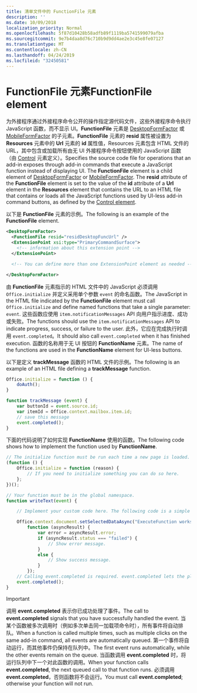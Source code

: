```yaml
---
title: 清单文件中的 FunctionFile 元素
description: ''
ms.date: 10/09/2018
localization_priority: Normal
ms.openlocfilehash: 5f87d10428b58adfb89f1119ba5741599079afba
ms.sourcegitcommit: 9e7b4daa8d76c710b9d9dd4ae2e3c45e8fe07127
ms.translationtype: MT
ms.contentlocale: zh-CN
ms.lasthandoff: 04/24/2019
ms.locfileid: "32450581"
---
```

# <a name="functionfile-element"></a><span data-ttu-id="59de2-102">FunctionFile 元素</span><span class="sxs-lookup"><span data-stu-id="59de2-102">FunctionFile element</span></span>

<span data-ttu-id="59de2-p101">为外接程序通过外接程序命令公开的操作指定源代码文件，这些外接程序命令执行 JavaScript 函数，而不显示 UI。**FunctionFile** 元素是 [DesktopFormFactor](desktopformfactor.md) 或 [MobileFormFactor](mobileformfactor.md) 的子元素。**FunctionFile** 元素的 **resid** 属性被设置为 **Resources** 元素中的 **Url** 元素的 **id** 属性值，Resources 元素包含 HTML 文件的 URL，其中包含或加载所有由无 UI 外接程序命令按钮使用的 JavaScript 函数（由 [Control](control.md) 元素定义）。</span><span class="sxs-lookup"><span data-stu-id="59de2-p101">Specifies the source code file for operations that an add-in exposes through add-in commands that execute a JavaScript function instead of displaying UI. The  **FunctionFile** element is a child element of [DesktopFormFactor](desktopformfactor.md) or [MobileFormFactor](mobileformfactor.md). The **resid** attribute of the **FunctionFile** element is set to the value of the **id** attribute of a **Url** element in the **Resources** element that contains the URL to an HTML file that contains or loads all  the JavaScript functions used by UI-less add-in command buttons, as defined by the [Control element](control.md).</span></span>

<span data-ttu-id="59de2-106">以下是 **FunctionFile** 元素的示例。</span><span class="sxs-lookup"><span data-stu-id="59de2-106">The following is an example of the  **FunctionFile** element.</span></span>

```XML
<DesktopFormFactor>
  <FunctionFile resid="residDesktopFuncUrl" />
  <ExtensionPoint xsi:type="PrimaryCommandSurface">
    <!-- information about this extension point -->
  </ExtensionPoint>

  <!-- You can define more than one ExtensionPoint element as needed -->

</DesktopFormFactor>
```

<span data-ttu-id="59de2-107">由 **FunctionFile** 元素指示的 HTML 文件中的 JavaScript 必须调用 `Office.initialize` 并定义采用单个参数 `event` 的命名函数。</span><span class="sxs-lookup"><span data-stu-id="59de2-107">The JavaScript in the HTML file indicated by the  **FunctionFile** element must call `Office.initialize` and define named functions that take a single parameter: `event`.</span></span> <span data-ttu-id="59de2-108">这些函数应使用 `item.notificationMessages` API 向用户指示进度、成功或失败。</span><span class="sxs-lookup"><span data-stu-id="59de2-108">The functions should use the `item.notificationMessages` API to indicate progress, success, or failure to the user.</span></span> <span data-ttu-id="59de2-109">此外，它应在完成执行时调用 `event.completed`。</span><span class="sxs-lookup"><span data-stu-id="59de2-109">It should also call `event.completed` when it has finished execution.</span></span> <span data-ttu-id="59de2-110">函数的名称用于无 UI 按钮的 **FunctionName** 元素。</span><span class="sxs-lookup"><span data-stu-id="59de2-110">The name of the functions are used in the **FunctionName** element for UI-less buttons.</span></span>

<span data-ttu-id="59de2-111">以下是定义 **trackMessage** 函数的 HTML 文件的示例。</span><span class="sxs-lookup"><span data-stu-id="59de2-111">The following is an example of an HTML file defining a **trackMessage** function.</span></span>

```js
Office.initialize = function () {
    doAuth();
}

function trackMessage (event) {
    var buttonId = event.source.id;    
    var itemId = Office.context.mailbox.item.id;
    // save this message
    event.completed();
}
```

<span data-ttu-id="59de2-112">下面的代码说明了如何实现 **FunctionName** 使用的函数。</span><span class="sxs-lookup"><span data-stu-id="59de2-112">The following code shows how to implement the function used by  **FunctionName**.</span></span>

```js
// The initialize function must be run each time a new page is loaded.
(function () {
    Office.initialize = function (reason) {
        // If you need to initialize something you can do so here.
    };
})();

// Your function must be in the global namespace.
function writeText(event) {

    // Implement your custom code here. The following code is a simple example.

    Office.context.document.setSelectedDataAsync("ExecuteFunction works. Button ID=" + event.source.id,
        function (asyncResult) {
            var error = asyncResult.error;
            if (asyncResult.status === "failed") {
                // Show error message.
            }
            else {
                // Show success message.
            }
        });
    // Calling event.completed is required. event.completed lets the platform know that processing has completed.
    event.completed();
}
```

> [!IMPORTANT]
> <span data-ttu-id="59de2-113">调用 **event.completed** 表示你已成功处理了事件。</span><span class="sxs-lookup"><span data-stu-id="59de2-113">The call to  **event.completed** signals that you have successfully handled the event.</span></span> <span data-ttu-id="59de2-114">当某个函数被多次调用时（例如多次单击同一加载项命令时），所有事件将自动排队。</span><span class="sxs-lookup"><span data-stu-id="59de2-114">When a function is called multiple times, such as multiple clicks on the same add-in command, all events are automatically queued.</span></span> <span data-ttu-id="59de2-115">第一个事件将自动运行，而其他事件仍保持在队列中。</span><span class="sxs-lookup"><span data-stu-id="59de2-115">The first event runs automatically, while the other events remain on the queue.</span></span> <span data-ttu-id="59de2-116">当函数调用 **event.completed** 时，将运行队列中下一个对此函数的调用。</span><span class="sxs-lookup"><span data-stu-id="59de2-116">When your function calls **event.completed**, the next queued call to that function runs.</span></span> <span data-ttu-id="59de2-117">必须调用 **event.completed**，否则函数将不会运行。</span><span class="sxs-lookup"><span data-stu-id="59de2-117">You must call **event.completed**; otherwise your function will not run.</span></span>
